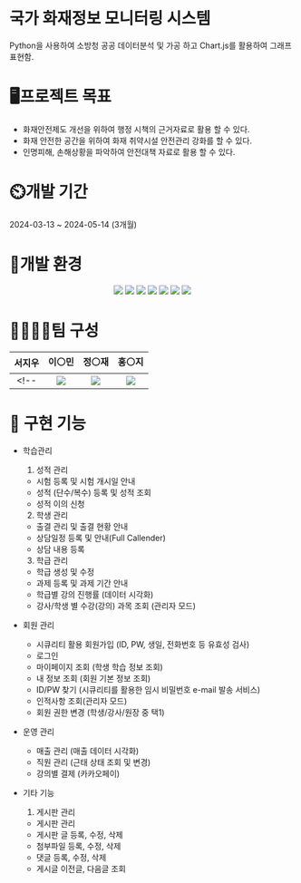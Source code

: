 국가 화재정보 모니터링 시스템
===
Python을 사용하여 소방청 공공 데이터분석 및 가공 하고
Chart.js를 활용하여 그래프 표현함.

🖥️프로젝트 목표
===
- 화재안전제도 개선을 위하여 행정 시책의 근거자료로 활용 할 수 있다. 
- 화재 안전한 공간을 위하여 화재 취약시설 안전관리 강화를 할 수 있다.
- 인명피해, 손해상황을 파악하여 안전대책 자료로 활용 할 수 있다.

⏲️개발 기간
===
2024-03-13 ~ 2024-05-14 (3개월)

🧰개발 환경
===
<div align=center>
  <img src="https://img.shields.io/badge/-Python-3776AB?style=for-the-badge&logo=Python&logoColor=white"/>
  <img src="https://img.shields.io/badge/springboot-6DB33F?style=for-the-badge&logo=springboot&logoColor=white">
  <img src="https://img.shields.io/badge/mariaDB-003545?style=for-the-badge&logo=mariadb&logoColor=white">
  <img src="https://img.shields.io/badge/HTML5-E34F26?style=for-the-badge&logo=HTML5&logoColor=white">
  <img src="https://img.shields.io/badge/CSS3-1572B6?style=for-the-badge&logo=CSS3&logoColor=white">
  <img src="https://img.shields.io/badge/JavaScript-F7DF1E?style=for-the-badge&logo=JavaScript&logoColor=white">
  <img src="https://img.shields.io/badge/Chart.js-FF6384?style=for-the-badge&logo=chartdotjs&logoColor=white">
</div>

👨‍👩‍👧‍👧팀 구성
===
|서지우|이⚪민|정⚪재|홍⚪지|
|:---:|:---:|:---:|:---:|
<!-- |<a href="https://github.com/JENGMINJAE"><img src="https://img.shields.io/badge/GitHub-181717?style=for-the-badge&logo=GitHub&logoColor=white"></a>|<a href="https://github.com/JENGMINJAE"><img src="https://img.shields.io/badge/GitHub-181717?style=for-the-badge&logo=GitHub&logoColor=white"></a>|<a href="https://github.com/JENGMINJAE"><img src="https://img.shields.io/badge/GitHub-181717?style=for-the-badge&logo=GitHub&logoColor=white"></a>|<a href="https://github.com/JENGMINJAE"><img src="https://img.shields.io/badge/GitHub-181717?style=for-the-badge&logo=GitHub&logoColor=white"></a>| --> 


🧮 구현 기능
===
+ 학습관리
  1. 성적 관리
    - 시험 등록 및 시험 개시일 안내
    - 성적 (단수/복수) 등록 및 성적 조회
    - 성적 이의 신청
  
  2. 학생 관리
    - 출결 관리 및 출결 현황 안내
    - 상담일정 등록 및 안내(Full Callender)
    - 상담 내용 등록
  
  3. 학급 관리
    - 학급 생성 및 수정
    - 과제 등록 및 과제 기간 안내
    - 학급별 강의 진행률 (데이터 시각화)
    - 강사/학생 별 수강(강의) 과목 조회 (관리자 모드)

+ 회원 관리
  - 시큐리티 활용 회원가입 (ID, PW, 생일, 전화번호 등 유효성 검사)
  - 로그인
  - 마이페이지 조회 (학생 학습 정보 조회)
  - 내 정보 조회 (회원 기본 정보 조회)
  - ID/PW 찾기 (시큐리티를 활용한 임시 비밀번호 e-mail 발송 서비스)
  - 인적사항 조회(관리자 모드)
  - 회원 권한 변경 (학생/강사/원장 중 택1)

+ 운영 관리
  - 매출 관리 (매출 데이터 시각화)
  - 직원 관리 (근태 상태 조회 및 변경)
  - 강의별 결제 (카카오페이)

+ 기타 기능
  1. 게시판 관리
    - 게시판 관리
    - 게시판 글 등록, 수정, 삭제
    - 첨부파일 등록, 수정, 삭제
    - 댓글 등록, 수정, 삭제
    - 게시글 이전글, 다음글 조회
